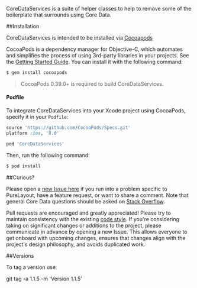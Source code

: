 CoreDataServices is a suite of helper classes to help to remove some of the boilerplate that surrounds using Core Data.

##Installation

CoreDataServices is intended to be installed via [Cocoapods](https://cocoapods.org/) 

CocoaPods is a dependency manager for Objective-C, which automates and simplifies the process of using 3rd-party libraries in your projects. See the [Getting Started Guide](https://guides.cocoapods.org/using/getting-started.html). You can install it with the following command:

```bash
$ gem install cocoapods
```

> CocoaPods 0.39.0+ is required to build CoreDataServices.

#### Podfile

To integrate CoreDataServices into your Xcode project using CocoaPods, specify it in your `Podfile`:

```ruby
source 'https://github.com/CocoaPods/Specs.git'
platform :ios, '8.0'

pod 'CoreDataServices'
```

Then, run the following command:

```bash
$ pod install
```

##Curious?

Please open a [new Issue here](https://github.com/wibosco/CoreDataServices/issues/new) if you run into a problem specific to PureLayout, have a feature request, or want to share a comment. Note that general Core Data questions should be asked on [Stack Overflow](http://stackoverflow.com).

Pull requests are encouraged and greatly appreciated! Please try to maintain consistency with the existing [code style](http://www.williamboles.me/objective-c-coding-style). If you're considering taking on significant changes or additions to the project, please communicate in advance by opening a new Issue. This allows everyone to get onboard with upcoming changes, ensures that changes align with the project's design philosophy, and avoids duplicated work.

##Versions

To tag a version use:

git tag -a 1.1.5 -m 'Version 1.1.5'
